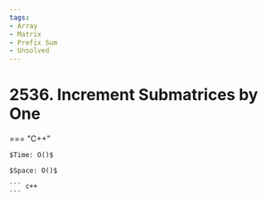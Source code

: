 ```yaml
---
tags:
- Array
- Matrix
- Prefix Sum
- Unsolved
---
```



# 2536. Increment Submatrices by One

=== "C++"

    $Time: O()$

    $Space: O()$

    ``` c++
    ```